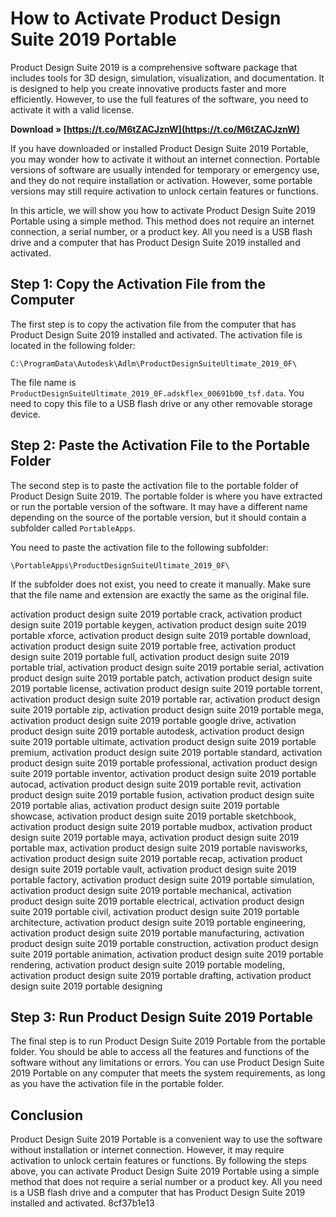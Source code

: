 # How to Activate Product Design Suite 2019 Portable
 
Product Design Suite 2019 is a comprehensive software package that includes tools for 3D design, simulation, visualization, and documentation. It is designed to help you create innovative products faster and more efficiently. However, to use the full features of the software, you need to activate it with a valid license.
 
**Download » [https://t.co/M6tZACJznW](https://t.co/M6tZACJznW)**


 
If you have downloaded or installed Product Design Suite 2019 Portable, you may wonder how to activate it without an internet connection. Portable versions of software are usually intended for temporary or emergency use, and they do not require installation or activation. However, some portable versions may still require activation to unlock certain features or functions.
 
In this article, we will show you how to activate Product Design Suite 2019 Portable using a simple method. This method does not require an internet connection, a serial number, or a product key. All you need is a USB flash drive and a computer that has Product Design Suite 2019 installed and activated.
 
## Step 1: Copy the Activation File from the Computer
 
The first step is to copy the activation file from the computer that has Product Design Suite 2019 installed and activated. The activation file is located in the following folder:

    C:\ProgramData\Autodesk\Adlm\ProductDesignSuiteUltimate_2019_0F\

The file name is `ProductDesignSuiteUltimate_2019_0F.adskflex_00691b00_tsf.data`. You need to copy this file to a USB flash drive or any other removable storage device.
 
## Step 2: Paste the Activation File to the Portable Folder
 
The second step is to paste the activation file to the portable folder of Product Design Suite 2019. The portable folder is where you have extracted or run the portable version of the software. It may have a different name depending on the source of the portable version, but it should contain a subfolder called `PortableApps`.
 
You need to paste the activation file to the following subfolder:

    \PortableApps\ProductDesignSuiteUltimate_2019_0F\

If the subfolder does not exist, you need to create it manually. Make sure that the file name and extension are exactly the same as the original file.
 
activation product design suite 2019 portable crack,  activation product design suite 2019 portable keygen,  activation product design suite 2019 portable xforce,  activation product design suite 2019 portable download,  activation product design suite 2019 portable free,  activation product design suite 2019 portable full,  activation product design suite 2019 portable trial,  activation product design suite 2019 portable serial,  activation product design suite 2019 portable patch,  activation product design suite 2019 portable license,  activation product design suite 2019 portable torrent,  activation product design suite 2019 portable rar,  activation product design suite 2019 portable zip,  activation product design suite 2019 portable mega,  activation product design suite 2019 portable google drive,  activation product design suite 2019 portable autodesk,  activation product design suite 2019 portable ultimate,  activation product design suite 2019 portable premium,  activation product design suite 2019 portable standard,  activation product design suite 2019 portable professional,  activation product design suite 2019 portable inventor,  activation product design suite 2019 portable autocad,  activation product design suite 2019 portable revit,  activation product design suite 2019 portable fusion,  activation product design suite 2019 portable alias,  activation product design suite 2019 portable showcase,  activation product design suite 2019 portable sketchbook,  activation product design suite 2019 portable mudbox,  activation product design suite 2019 portable maya,  activation product design suite 2019 portable max,  activation product design suite 2019 portable navisworks,  activation product design suite 2019 portable recap,  activation product design suite 2019 portable vault,  activation product design suite 2019 portable factory,  activation product design suite 2019 portable simulation,  activation product design suite 2019 portable mechanical,  activation product design suite 2019 portable electrical,  activation product design suite 2019 portable civil,  activation product design suite 2019 portable architecture,  activation product design suite 2019 portable engineering,  activation product design suite 2019 portable manufacturing,  activation product design suite 2019 portable construction,  activation product design suite 2019 portable animation,  activation product design suite 2019 portable rendering,  activation product design suite 2019 portable modeling,  activation product design suite 2019 portable drafting,  activation product design suite 2019 portable designing
 
## Step 3: Run Product Design Suite 2019 Portable
 
The final step is to run Product Design Suite 2019 Portable from the portable folder. You should be able to access all the features and functions of the software without any limitations or errors. You can use Product Design Suite 2019 Portable on any computer that meets the system requirements, as long as you have the activation file in the portable folder.
 
## Conclusion
 
Product Design Suite 2019 Portable is a convenient way to use the software without installation or internet connection. However, it may require activation to unlock certain features or functions. By following the steps above, you can activate Product Design Suite 2019 Portable using a simple method that does not require a serial number or a product key. All you need is a USB flash drive and a computer that has Product Design Suite 2019 installed and activated.
 8cf37b1e13
 
